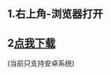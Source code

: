 ## 1.右上角-浏览器打开

## 2[点我下载](https://github.com/7BlackHart/k_o_r_e_a_3/releases/download/1.0/korea3_1.0.apk)

(当前只支持安卓系统)
